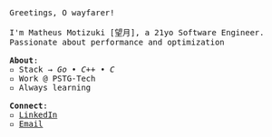 <p><samp>
  Greetings, O wayfarer!
  <br><br>
  I'm Matheus Motizuki [望月], a 21yo Software Engineer.
  <br>
  Passionate about performance and optimization
  <br><br>
    <b>About</b>:
    <br>
    ▫ Stack &rarr; <i>Go • C++ • C</i>
    <br>
    ▫ Work @ PSTG-Tech
    <br>
    ▫ Always learning
    <br><br>
  <b>Connect</b>:
  <br>
    ▫ <a href="https://www.linkedin.com/in/matheus-motizuki/" target="_blank">LinkedIn</a>
    <br>
    ▫ <a href="mailto:matheusmotizuki@gmail.com">Email</a>
</samp></p>
